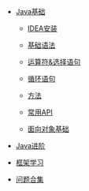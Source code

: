 - [Java基础]()

  - [IDEA安装]()

  - [基础语法]()

  - [运算符&选择语句]()

  - [循环语句]()

  - [方法]()

  - [常用API]()

  - [面向对象基础]()

- [Java进阶]()

- [框架学习]()

- [问题合集]()
